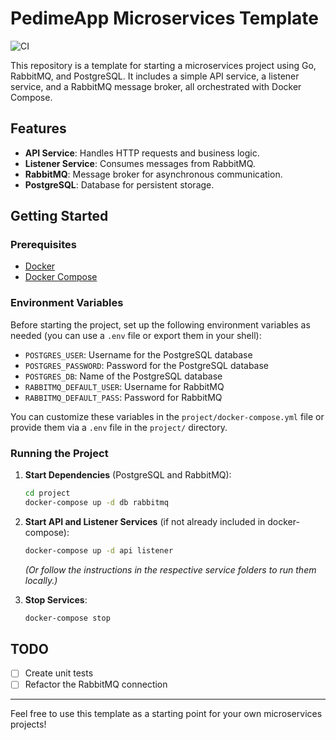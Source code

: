 # PedimeApp Microservices Template

![CI](https://github.com/frcofilippi/ms-template/actions/workflows/ci.yml/badge.svg?branch=main)

This repository is a template for starting a microservices project using Go, RabbitMQ, and PostgreSQL. It includes a simple API service, a listener service, and a RabbitMQ message broker, all orchestrated with Docker Compose.

## Features

- **API Service**: Handles HTTP requests and business logic.
- **Listener Service**: Consumes messages from RabbitMQ.
- **RabbitMQ**: Message broker for asynchronous communication.
- **PostgreSQL**: Database for persistent storage.

## Getting Started

### Prerequisites

- [Docker](https://www.docker.com/get-started)
- [Docker Compose](https://docs.docker.com/compose/)

### Environment Variables

Before starting the project, set up the following environment variables as needed (you can use a `.env` file or export them in your shell):

- `POSTGRES_USER`: Username for the PostgreSQL database
- `POSTGRES_PASSWORD`: Password for the PostgreSQL database
- `POSTGRES_DB`: Name of the PostgreSQL database
- `RABBITMQ_DEFAULT_USER`: Username for RabbitMQ
- `RABBITMQ_DEFAULT_PASS`: Password for RabbitMQ

You can customize these variables in the `project/docker-compose.yml` file or provide them via a `.env` file in the `project/` directory.

### Running the Project

1. **Start Dependencies** (PostgreSQL and RabbitMQ):

   ```sh
   cd project
   docker-compose up -d db rabbitmq
   ```

2. **Start API and Listener Services** (if not already included in docker-compose):

   ```sh
   docker-compose up -d api listener
   ```

   *(Or follow the instructions in the respective service folders to run them locally.)*

3. **Stop Services**:

   ```sh
   docker-compose stop
   ```

## TODO

- [ ] Create unit tests
- [ ] Refactor the RabbitMQ connection

---

Feel free to use this template as a starting point for your own microservices projects!
